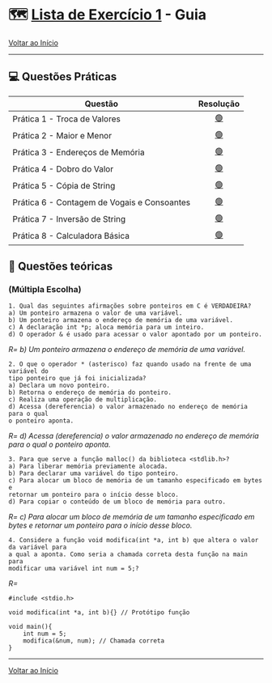 # 🗺️ [Lista de Exercício 1](./../assets/files/Lista_Exercicio_1_ED2.pdf) - Guia
[Voltar ao Início](./../README.md)
***
## 💻 Questões Práticas 
| Questão  | Resolução |
| --- | :---: |
| Prática 1 - Troca de Valores | [ 🟢 ](./questao_1.c) |
| Prática 2 - Maior e Menor | [ 🟢 ](./questao_2.c) |
| Prática 3 - Endereços de Memória | [ 🟢 ](./questao_3.c) |
| Prática 4 - Dobro do Valor | [ 🟢 ](./questao_4.c) |
| Prática 5 - Cópia de String | [ 🟢 ](./questao_5.c) |
| Prática 6 - Contagem de Vogais e Consoantes | [ 🟢 ](./questao_6.c) |
| Prática 7 - Inversão de String | [ 🟢 ](./questao_7.c) |
| Prática 8 - Calculadora Básica | [ 🟢 ](./questao_8.c) |

## 📄 Questões teóricas

### (Múltipla Escolha)  

    1. Qual das seguintes afirmações sobre ponteiros em C é VERDADEIRA?
    a) Um ponteiro armazena o valor de uma variável.  
    b) Um ponteiro armazena o endereço de memória de uma variável.  
    c) A declaração int *p; aloca memória para um inteiro.  
    d) O operador & é usado para acessar o valor apontado por um ponteiro.

_R= b) Um ponteiro armazena o endereço de memória de uma variável._

    2. O que o operador * (asterisco) faz quando usado na frente de uma variável do
    tipo ponteiro que já foi inicializada?  
    a) Declara um novo ponteiro.  
    b) Retorna o endereço de memória do ponteiro.  
    c) Realiza uma operação de multiplicação.  
    d) Acessa (dereferencia) o valor armazenado no endereço de memória para o qual
    o ponteiro aponta.

_R= d) Acessa (dereferencia) o valor armazenado no endereço de memória para o qual o ponteiro aponta._

    3. Para que serve a função malloc() da biblioteca <stdlib.h>?  
    a) Para liberar memória previamente alocada.  
    b) Para declarar uma variável do tipo ponteiro.  
    c) Para alocar um bloco de memória de um tamanho especificado em bytes e
    retornar um ponteiro para o início desse bloco.  
    d) Para copiar o conteúdo de um bloco de memória para outro.

_R= c) Para alocar um bloco de memória de um tamanho especificado em bytes e retornar um ponteiro para o início desse bloco._

    4. Considere a função void modifica(int *a, int b) que altera o valor da variável para
    a qual a aponta. Como seria a chamada correta desta função na main para
    modificar uma variável int num = 5;?

_R=_
```
#include <stdio.h>

void modifica(int *a, int b){} // Protótipo função

void main(){
    int num = 5;
    modifica(&num, num); // Chamada correta
}
```

***
[Voltar ao Início](./../README.md)